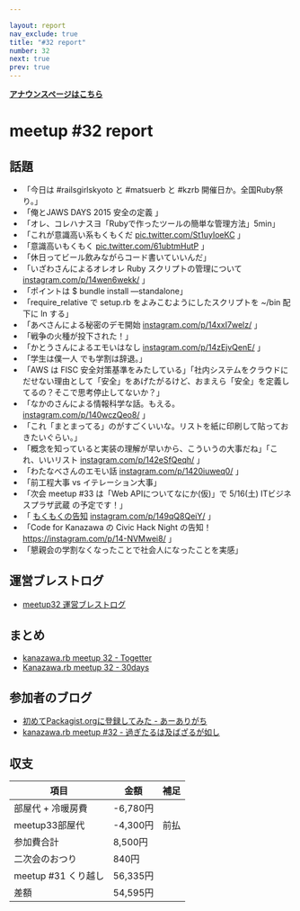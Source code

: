 ```yaml
---

layout: report
nav_exclude: true
title: "#32 report"
number: 32
next: true
prev: true
---
```


<p> <a href="/32/"><strong>アナウンスページはこちら</strong></a></p>

meetup #32 report
==================

話題
----

-   「今日は #railsgirlskyoto と #matsuerb と #kzrb 開催日か。全国Ruby祭り。」
-   「俺とJAWS DAYS 2015 安全の定義 」
-   「オレ、コレハナスヨ「Rubyで作ったツールの簡単な管理方法」5min」
-   「これが意識高い系もくもくだ [pic.twitter.com/St1uyIoeKC](https://twitter.com/masayan_kazu/status/591827000437837824/photo/1) 」
-   「意識高いもくもく [pic.twitter.com/61ubtmHutP](https://twitter.com/hirolovesbeer/status/591829593515954178/photo/1) 」
-   「休日ってビール飲みながらコード書いていいんだ」
-   「いざわさんによるオレオレ Ruby スクリプトの管理について [instagram.com/p/14wen6wekk/](https://instagram.com/p/14wen6wekk/) 」
-   「ポイントは \$ bundle install —standalone」
-   「require\_relative で setup.rb をよみこむようにしたスクリプトを \~/bin 配下に ln する」
-   「あべさんによる秘密のデモ開始 [instagram.com/p/14xxI7welz/](https://instagram.com/p/14xxI7welz/) 」
-   「戦争の火種が投下された！」
-   「かとうさんによるエモいはなし [instagram.com/p/14zEjvQenE/](https://instagram.com/p/14zEjvQenE/) 」
-   「学生は僕一人![]() でも学割は辞退。」
-   「AWS は FISC 安全対策基準をみたしている」「社内システムをクラウドにだせない理由として「安全」をあげたがるけど、おまえら「安全」を定義してるの？そこで思考停止してないか？」
-   「なかのさんによる情報科学な話。もえる。 [instagram.com/p/140wczQeo8/](https://instagram.com/p/140wczQeo8/) 」
-   「これ「まとまってる」のがすごくいいな。リストを紙に印刷して貼っておきたいぐらい。」
-   「概念を知っていると実装の理解が早いから、こういうの大事だね」「これ、いいリスト [instagram.com/p/142eSfQeqh/](https://instagram.com/p/142eSfQeqh/) 」
-   「わたなべさんのエモい話 [instagram.com/p/1420iuweq0/](https://instagram.com/p/1420iuweq0/) 」
-   「前工程大事 vs イテレーション大事」
-   「次会 meetup #33 は「Web APIについてなにか(仮)」で 5/16(土) ITビジネスプラザ武蔵 の予定です！」
-   「 [もくもくの告知](https://ishikawa-dev.doorkeeper.jp/events/22961) [instagram.com/p/149qQ8QeiY/](https://instagram.com/p/149qQ8QeiY/) 」
-   「Code for Kanazawa の Civic Hack Night の告知！ <https://instagram.com/p/14-NVMwei8/> 」
-   「懇親会の学割なくなったことで社会人になったことを実感」

運営ブレストログ
----------------

-   [meetup32 運営ブレストログ](https://github.com/kanazawarb/meetup/wiki/meetup32-%E9%81%8B%E5%96%B6%E3%83%96%E3%83%AC%E3%82%B9%E3%83%88%E3%83%AD%E3%82%B0)

まとめ
------

-   [kanazawa.rb meetup 32 - Togetter](http://togetter.com/li/813025)
-   [Kanazawa.rb meetup 32 - 30days](http://30d.jp/kzrb/22)

参加者のブログ
--------------

-   [初めてPackagist.orgに登録してみた - あーありがち](http://aligach.net/diary/20150425.html)
-   [kanazawa.rb meetup #32 - 過ぎたるは及ばざるが如し](http://cotton-desu.hatenablog.com/entry/2015/04/27/230605)

収支
----

 | 項目                   | 金額       | 補足   |
 | ---------------------- | ---------- | ------ |
 | 部屋代 + 冷暖房費      | -6,780円   |        |
 | meetup33部屋代         | -4,300円   | 前払   |
 | 参加費合計             | 8,500円    |        |
 | 二次会のおつり         | 840円      |        |
 | meetup #31 くり越し    | 56,335円   |        |
 | 差額                   | 54,595円   |        |


